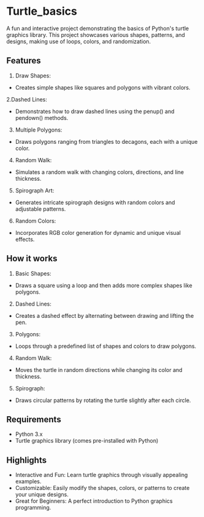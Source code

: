 # Turtle_basics
A fun and interactive project demonstrating the basics of Python's turtle graphics library. This project showcases various shapes, patterns, and designs, making use of loops, colors, and randomization.

## Features
1. Draw Shapes:
- Creates simple shapes like squares and polygons with vibrant colors.

2.Dashed Lines:
- Demonstrates how to draw dashed lines using the penup() and pendown() methods.
3. Multiple Polygons:
- Draws polygons ranging from triangles to decagons, each with a unique color.
4. Random Walk:
- Simulates a random walk with changing colors, directions, and line thickness.
5. Spirograph Art:
- Generates intricate spirograph designs with random colors and adjustable patterns.
6. Random Colors:
- Incorporates RGB color generation for dynamic and unique visual effects.

## How it works
1. Basic Shapes:
- Draws a square using a loop and then adds more complex shapes like polygons.
2. Dashed Lines:
- Creates a dashed effect by alternating between drawing and lifting the pen.
3. Polygons:
- Loops through a predefined list of shapes and colors to draw polygons.
4. Random Walk:
- Moves the turtle in random directions while changing its color and thickness.
5. Spirograph:
- Draws circular patterns by rotating the turtle slightly after each circle.

## Requirements
- Python 3.x
- Turtle graphics library (comes pre-installed with Python)

## Highlights
- Interactive and Fun: Learn turtle graphics through visually appealing examples.
- Customizable: Easily modify the shapes, colors, or patterns to create your unique designs.
- Great for Beginners: A perfect introduction to Python graphics programming.
